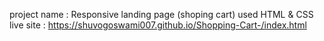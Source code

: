 project name :  Responsive landing page (shoping cart)
used HTML & CSS
live site : https://shuvogoswami007.github.io/Shopping-Cart-/index.html
